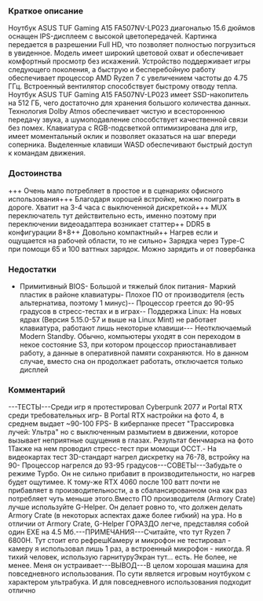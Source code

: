 ### **Краткое описание**
Ноутбук ASUS TUF Gaming A15 FA507NV-LP023 диагональю 15.6 дюймов оснащен IPS-дисплеем с высокой цветопередачей. Картинка передается в разрешении Full HD, что позволяет полностью погрузиться в увиденное. Модель имеет широкий цветовой охват и обеспечивает комфортный просмотр без искажений. Устройство поддерживает игры следующего поколения, а быструю и бесперебойную работу обеспечивает процессор AMD Ryzen 7 с увеличением частоты до 4.75 ГГц. Встроенный вентилятор способствует быстрому отводу тепла.  Ноутбук ASUS TUF Gaming A15 FA507NV-LP023 имеет SSD-накопитель на 512 ГБ, чего достаточно для хранения большого количества данных. Технология Dolby Atmos обеспечивает чистую и всестороннюю передачу звука, а шумоподавление способствует качественной связи без помех. Клавиатура с RGB-подсветкой оптимизирована для игр, имеет моментальный оклик и позволяет оказаться на шаг впереди соперника. Выделенные клавиши WASD обеспечивают быстрый доступ к командам движения.

### **Достоинства**
+++ Очень мало потребляет в простое и в сценариях офисного использования+++ Благодаря хорошей встройке, можно поиграть в дороге. Хватит на 3-4 часа с выключенной дискреткой+++ MUX переключатель тут действительно есть, именно поэтому при переключении видеоадаптера возникает статтер++ DDR5 в конфигурации 8+8++ Довольно компактный++ Нагрев если и ощущается на рабочей области, то не сильно+ Зарядка через Type-C при помощи 65 и 100 ваттных зарядок. Можно зарядить и от повербанка

### **Недостатки**
- Примитивный BIOS- Большой и тяжелый блок питания- Маркий пластик в районе клавиатуры- Плохое ПО от производителя (есть альтернатива, поэтому 1 минус)-- Процессор греется до 90-95 градусов в стресс-тестах и в играх-- Поддержка Linux: На новых ядрах (Версия 5.15.0-57 и выше на Linux Mint) не работает клавиатура, работают лишь некоторые клавиши--- Неотключаемый Modern Standby. Обычно, компьютеры уходят в сон переходом в некое состояние S3, при котором процессор приостанавливает работу, а данные в оперативной памяти сохраняются. Но в данном случае, вместо сна он продолжает работать, отключается только дисплей

### **Комментарий**
---ТЕСТЫ---Среди игр я протестировал Cyberpunk 2077 и Portal RTX среди требовательных игр- В Portal RTX настройки на фото 4, в среднем выдает ~90-100 FPS- В киберпанке пресет "Трассировка лучей: Ультра" но с выключенным размытием в движении, которое вызывает неприятные ощущения в глазах. Результат бенчмарка на фото 1Также на нем проводил стресс-тест при момощи OCCT.- На видеокартах тест 3D-стандарт нагрел дискретку на 76-78, встройку на 90- Процессор нагрелся до 93-95 градусов---СОВЕТЫ---Забудьте о режиме Турбо. Он не сильно прибавит в производительности, но нагрев будет ощутимее. К тому-же RTX 4060 после 100 ватт почти не прибавляет в производительности, а в сбалансированном она как раз потребляет чуть меньше этого.Вместо ПО производителя (Armory Crate) лучше используйте G-Helper. Он делает ровно то, что должен делать Armory Crate (в некоторых аспектах даже более гибкий) на ура. Но в отличии от Armory Crate, G-Helper ГОРАЗДО легче, представляя собой один EXE на 4.5 Мб.---ПРИМЕЧАНИЯ---Считайте, что тут Ryzen 7 6800H. Тут стоит его рефрешКамеру и микрофон не тестировал - камеру я использовал лишь 1 раз, а встроенный микрофон - никогда. Я тихий человек, использую гарнитуруЭкран тут... есть. Не более, не менее. Меня он устраивает---ВЫВОД---В целом хорошая машина для повседневного использования. По сути является игровым ноутбуком с характером ультрабука. И для повседневного использования подходит отлично
